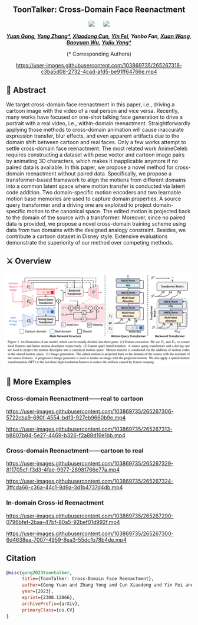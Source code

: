<div align="center">

<h2>ToonTalker: Cross-Domain Face Reenactment </h2> 

 <a href='https://arxiv.org/abs/2308.12866'><img src='https://img.shields.io/badge/ArXiv-2305.18247-red'></a> &nbsp;&nbsp;&nbsp;&nbsp;&nbsp;<a href='https://opentalker.github.io/ToonTalker/'><img src='https://img.shields.io/badge/Project-Page-Green'></a> 
  
<!-- ## <b><font color="red"> TaleCrafter </font>: Interactive Story Visualization with Multiple Characters</b> -->

_**[Yuan Gong](https://github.com/yuanygong), [Yong Zhang*](https://yzhang2016.github.io/), [Xiaodong Cun](http://vinthony.github.io/), [Yin Fei](https://github.com/FeiiYin), Yanbo Fan, [Xuan Wang](https://xuanwangvc.github.io/),<br> [Baoyuan Wu](https://sds.cuhk.edu.cn/en/teacher/322), [Yujiu Yang*](https://sites.google.com/view/iigroup-thu/home)**_
  
(* Corresponding Authors)


https://user-images.githubusercontent.com/103869735/265267318-c3ba5d08-2732-4cad-afd5-be91ff64766e.mp4
 
<!-- <table class="center">
<td><img src="assets/demo1.gif"></td>
<td><img src="assets/demo2.gif"></td>
<td><img src="assets/demo3.gif"></td>
</table > -->

  </div>

## 🎏 Abstract
We target cross-domain face reenactment in this paper, i.e., driving a cartoon image with the video of a real person and vice versa. 
Recently, many works have focused on one-shot talking face generation to drive a portrait with a real video, i.e., within-domain reenactment. 
Straightforwardly applying those methods to cross-domain animation will cause inaccurate expression transfer, blur effects, and even apparent artifacts due to the domain shift between cartoon and real faces. 
Only a few works attempt to settle cross-domain face reenactment. 
The most related work AnimeCeleb requires constructing a dataset with pose vector and cartoon image pairs by animating 3D characters, which makes it inapplicable anymore if no paired data is available. 
In this paper, we propose a novel method for cross-domain reenactment without paired data. 
Specifically, we propose a transformer-based framework to align the motions from different domains into a common latent space where motion transfer is conducted via latent code addition. 
Two domain-specific motion encoders and two learnable motion base memories are used to capture domain properties. 
A source query transformer and a driving one are exploited to project domain-specific motion to the canonical space. 
The edited motion is projected back to the domain of the source with a transformer. 
Moreover, since no paired data is provided, we propose a novel cross-domain training scheme using data from two domains with the designed analogy constraint. 
Besides, we contribute a cartoon dataset in Disney style. 
Extensive evaluations demonstrate the superiority of our method over competing methods.

<!-- <details><summary>CLICK for the full abstract</summary> -->



> 
<!-- </details> -->
<!-- <p align="center"> <img src="docs/static/images/teaser.jpg" width="100%"> </p> -->
  
## ⚔️ Overview

<p align="center"> <img src="docs/static/images/pipeline.png" width="700px"> </p>
<!-- <p align="center"> <img src="assets/pipeline.jpg" width="100%"> </p> -->

## 🌰 More Examples
### Cross-domain Reenactment——real to cartoon
https://user-images.githubusercontent.com/103869735/265267306-5722cba9-690f-4554-bdf3-927eb9660b9e.mp4

https://user-images.githubusercontent.com/103869735/265267313-b8807b94-5e27-4469-b326-f2a88d19e1bb.mp4

### Cross-domain Reenactment——cartoon to real
https://user-images.githubusercontent.com/103869735/265267329-811705cf-f3d3-4fae-9977-28981766e77a.mp4

https://user-images.githubusercontent.com/103869735/265267324-3ffcda66-c36a-44c1-8d9a-3d1b4737d4db.mp4

### In-domain Cross-id Reenactment
https://user-images.githubusercontent.com/103869735/265267290-0796bfef-2baa-47bf-80a5-92bef01d992f.mp4

https://user-images.githubusercontent.com/103869735/265267300-6d4638ea-7007-4959-8ea3-55dcfb78b4de.mp4


## Citation
```bib
@misc{gong2023toontalker,
      title={ToonTalker: Cross-Domain Face Reenactment}, 
      author={Gong Yuan and Zhang Yong and Cun Xiaodong and Yin Fei and Fan Yanbo and Wang Xuan and Wu Baoyuan and Yang Yujiu},
      year={2023},
      eprint={2308.12866},
      archivePrefix={arXiv},
      primaryClass={cs.CV}
}
```
